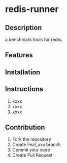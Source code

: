 # redis-runner

## Description

a benchmark tools for redis.

## Features


## Installation

## Instructions

1. xxxx
2. xxxx
3. xxxx

## Contribution

1. Fork the repository
2. Create Feat_xxx branch
3. Commit your code
4. Create Pull Request


